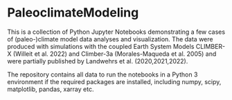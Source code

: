 # PaleoclimateModeling

This is a collection of Python Jupyter Notebooks demonstrating a few cases of (paleo-)climate model data analyses and visualization. 
The data were produced with simulations with the coupled Earth System Models CLIMBER-X (Willeit et al. 2022) and Climber-3a (Morales-Maqueda et al. 2005) and were partially published by Landwehrs et al. (2020,2021,2022).

The repository contains all data to run the notebooks in a Python 3 environment if the required packages are installed, including numpy, scipy, matplotlib, pandas, xarray etc.

